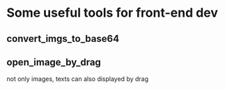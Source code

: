 # Some useful tools for front-end dev

## convert_imgs_to_base64

## open_image_by_drag

not only images, texts can also displayed by drag


